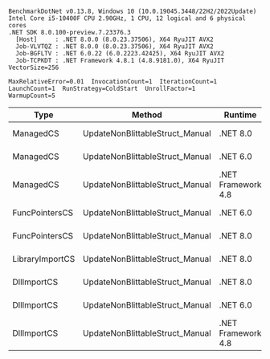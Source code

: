 ```

BenchmarkDotNet v0.13.8, Windows 10 (10.0.19045.3448/22H2/2022Update)
Intel Core i5-10400F CPU 2.90GHz, 1 CPU, 12 logical and 6 physical cores
.NET SDK 8.0.100-preview.7.23376.3
  [Host]     : .NET 8.0.0 (8.0.23.37506), X64 RyuJIT AVX2
  Job-VLVTQZ : .NET 8.0.0 (8.0.23.37506), X64 RyuJIT AVX2
  Job-BGFLTV : .NET 6.0.22 (6.0.2223.42425), X64 RyuJIT AVX2
  Job-TCPKDT : .NET Framework 4.8.1 (4.8.9181.0), X64 RyuJIT VectorSize=256

MaxRelativeError=0.01  InvocationCount=1  IterationCount=1  
LaunchCount=1  RunStrategy=ColdStart  UnrollFactor=1  
WarmupCount=5  

```
| Type            | Method                          | Runtime            | input                | Mean        | Error | Median      | Min         | Max         | Allocated |
|---------------- |-------------------------------- |------------------- |--------------------- |------------:|------:|------------:|------------:|------------:|----------:|
| ManagedCS       | UpdateNonBlittableStruct_Manual | .NET 8.0           | PInvo(...)truct [49] |    525.2 μs |    NA |    525.2 μs |    525.2 μs |    525.2 μs |     480 B |
| ManagedCS       | UpdateNonBlittableStruct_Manual | .NET 6.0           | PInvo(...)truct [49] |    659.4 μs |    NA |    659.4 μs |    659.4 μs |    659.4 μs |     720 B |
| ManagedCS       | UpdateNonBlittableStruct_Manual | .NET Framework 4.8 | PInvo(...)truct [49] |    734.0 μs |    NA |    734.0 μs |    734.0 μs |    734.0 μs |         - |
| FuncPointersCS  | UpdateNonBlittableStruct_Manual | .NET 6.0           | PInvo(...)truct [49] | 31,875.4 μs |    NA | 31,875.4 μs | 31,875.4 μs | 31,875.4 μs |     712 B |
| FuncPointersCS  | UpdateNonBlittableStruct_Manual | .NET 8.0           | PInvo(...)truct [49] | 32,274.0 μs |    NA | 32,274.0 μs | 32,274.0 μs | 32,274.0 μs |     472 B |
| LibraryImportCS | UpdateNonBlittableStruct_Manual | .NET 8.0           | PInvo(...)truct [49] | 32,346.4 μs |    NA | 32,346.4 μs | 32,346.4 μs | 32,346.4 μs |     472 B |
| DllImportCS     | UpdateNonBlittableStruct_Manual | .NET 8.0           | PInvo(...)truct [49] | 41,844.9 μs |    NA | 41,844.9 μs | 41,844.9 μs | 41,844.9 μs |     472 B |
| DllImportCS     | UpdateNonBlittableStruct_Manual | .NET 6.0           | PInvo(...)truct [49] | 42,835.7 μs |    NA | 42,835.7 μs | 42,835.7 μs | 42,835.7 μs |     712 B |
| DllImportCS     | UpdateNonBlittableStruct_Manual | .NET Framework 4.8 | PInvo(...)truct [49] | 43,086.5 μs |    NA | 43,086.5 μs | 43,086.5 μs | 43,086.5 μs |         - |
